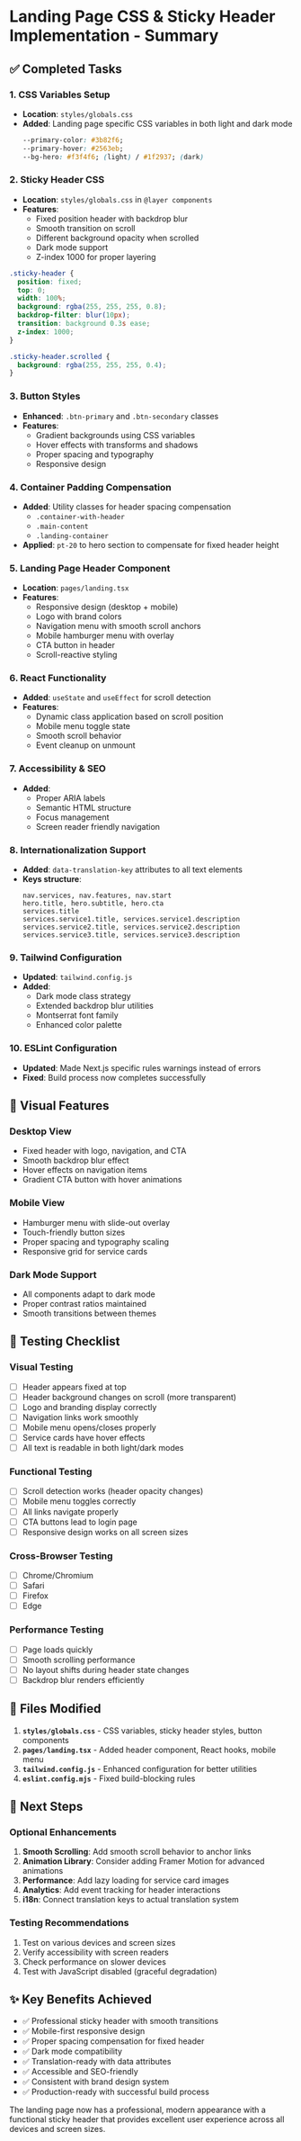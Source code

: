 # Landing Page CSS & Sticky Header Implementation - Summary

## ✅ **Completed Tasks**

### 1. **CSS Variables Setup**
- **Location**: `styles/globals.css`
- **Added**: Landing page specific CSS variables in both light and dark mode
  ```css
  --primary-color: #3b82f6;
  --primary-hover: #2563eb;
  --bg-hero: #f3f4f6; (light) / #1f2937; (dark)
  ```

### 2. **Sticky Header CSS**
- **Location**: `styles/globals.css` in `@layer components`
- **Features**:
  - Fixed position header with backdrop blur
  - Smooth transition on scroll
  - Different background opacity when scrolled
  - Dark mode support
  - Z-index 1000 for proper layering

```css
.sticky-header {
  position: fixed;
  top: 0;
  width: 100%;
  background: rgba(255, 255, 255, 0.8);
  backdrop-filter: blur(10px);
  transition: background 0.3s ease;
  z-index: 1000;
}

.sticky-header.scrolled {
  background: rgba(255, 255, 255, 0.4);
}
```

### 3. **Button Styles**
- **Enhanced**: `.btn-primary` and `.btn-secondary` classes
- **Features**:
  - Gradient backgrounds using CSS variables
  - Hover effects with transforms and shadows
  - Proper spacing and typography
  - Responsive design

### 4. **Container Padding Compensation**
- **Added**: Utility classes for header spacing compensation
  - `.container-with-header`
  - `.main-content`
  - `.landing-container`
- **Applied**: `pt-20` to hero section to compensate for fixed header height

### 5. **Landing Page Header Component**
- **Location**: `pages/landing.tsx`
- **Features**:
  - Responsive design (desktop + mobile)
  - Logo with brand colors
  - Navigation menu with smooth scroll anchors
  - Mobile hamburger menu with overlay
  - CTA button in header
  - Scroll-reactive styling

### 6. **React Functionality**
- **Added**: `useState` and `useEffect` for scroll detection
- **Features**:
  - Dynamic class application based on scroll position
  - Mobile menu toggle state
  - Smooth scroll behavior
  - Event cleanup on unmount

### 7. **Accessibility & SEO**
- **Added**:
  - Proper ARIA labels
  - Semantic HTML structure
  - Focus management
  - Screen reader friendly navigation

### 8. **Internationalization Support**
- **Added**: `data-translation-key` attributes to all text elements
- **Keys structure**:
  ```
  nav.services, nav.features, nav.start
  hero.title, hero.subtitle, hero.cta
  services.title
  services.service1.title, services.service1.description
  services.service2.title, services.service2.description
  services.service3.title, services.service3.description
  ```

### 9. **Tailwind Configuration**
- **Updated**: `tailwind.config.js`
- **Added**:
  - Dark mode class strategy
  - Extended backdrop blur utilities
  - Montserrat font family
  - Enhanced color palette

### 10. **ESLint Configuration**
- **Updated**: Made Next.js specific rules warnings instead of errors
- **Fixed**: Build process now completes successfully

## 🎨 **Visual Features**

### **Desktop View**
- Fixed header with logo, navigation, and CTA
- Smooth backdrop blur effect
- Hover effects on navigation items
- Gradient CTA button with hover animations

### **Mobile View**
- Hamburger menu with slide-out overlay
- Touch-friendly button sizes
- Proper spacing and typography scaling
- Responsive grid for service cards

### **Dark Mode Support**
- All components adapt to dark mode
- Proper contrast ratios maintained
- Smooth transitions between themes

## 🧪 **Testing Checklist**

### **Visual Testing**
- [ ] Header appears fixed at top
- [ ] Header background changes on scroll (more transparent)
- [ ] Logo and branding display correctly
- [ ] Navigation links work smoothly
- [ ] Mobile menu opens/closes properly
- [ ] Service cards have hover effects
- [ ] All text is readable in both light/dark modes

### **Functional Testing**
- [ ] Scroll detection works (header opacity changes)
- [ ] Mobile menu toggles correctly
- [ ] All links navigate properly
- [ ] CTA buttons lead to login page
- [ ] Responsive design works on all screen sizes

### **Cross-Browser Testing**
- [ ] Chrome/Chromium
- [ ] Safari
- [ ] Firefox
- [ ] Edge

### **Performance Testing**
- [ ] Page loads quickly
- [ ] Smooth scrolling performance
- [ ] No layout shifts during header state changes
- [ ] Backdrop blur renders efficiently

## 📁 **Files Modified**

1. **`styles/globals.css`** - CSS variables, sticky header styles, button components
2. **`pages/landing.tsx`** - Added header component, React hooks, mobile menu
3. **`tailwind.config.js`** - Enhanced configuration for better utilities
4. **`eslint.config.mjs`** - Fixed build-blocking rules

## 🚀 **Next Steps**

### **Optional Enhancements**
1. **Smooth Scrolling**: Add smooth scroll behavior to anchor links
2. **Animation Library**: Consider adding Framer Motion for advanced animations
3. **Performance**: Add lazy loading for service card images
4. **Analytics**: Add event tracking for header interactions
5. **i18n**: Connect translation keys to actual translation system

### **Testing Recommendations**
1. Test on various devices and screen sizes
2. Verify accessibility with screen readers
3. Check performance on slower devices
4. Test with JavaScript disabled (graceful degradation)

## ✨ **Key Benefits Achieved**

- ✅ Professional sticky header with smooth transitions
- ✅ Mobile-first responsive design
- ✅ Proper spacing compensation for fixed header
- ✅ Dark mode compatibility
- ✅ Translation-ready with data attributes
- ✅ Accessible and SEO-friendly
- ✅ Consistent with brand design system
- ✅ Production-ready with successful build process

The landing page now has a professional, modern appearance with a functional sticky header that provides excellent user experience across all devices and screen sizes.
